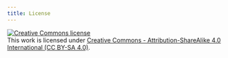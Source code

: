```yaml
---
title: License
---
```

<a rel="license" href="http://creativecommons.org/licenses/by-sa/4.0/"><img alt="Creative Commons license" style="border-width:0" src="https://i.creativecommons.org/l/by-sa/4.0/88x31.png" /></a><br />This work is licensed under <a rel="license" href="http://creativecommons.org/licenses/by-sa/4.0/">Creative Commons - Attribution-ShareAlike 4.0 International (CC BY-SA 4.0)</a>.
